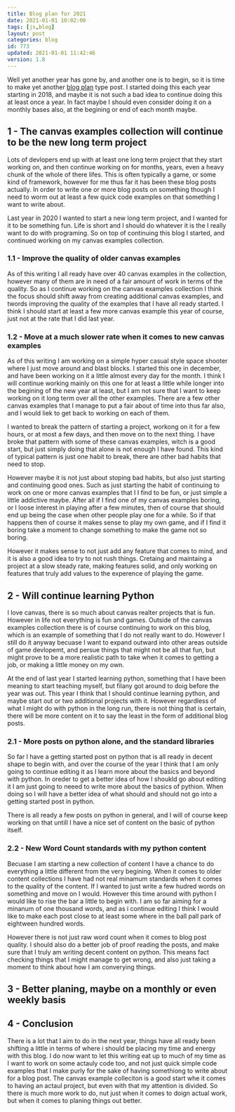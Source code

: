 ```yaml
---
title: Blog plan for 2021
date: 2021-01-01 10:02:00
tags: [js,blog]
layout: post
categories: blog
id: 773
updated: 2021-01-01 11:42:46
version: 1.8
---
```


Well yet another year has gone by, and another one is to begin, so it is time to make yet another [blog plan](http://www.getspokal.com/the-practical-guide-to-creating-a-blogging-strategy-that-actually-works/) type post. I started doing this each year starting in 2018, and maybe it is not such a bad idea to continue doing this at least once a year. In fact maybe I should even consider doing it on a monthly bases also, at the begining or end of each month maybe.

<!-- more -->

## 1 - The canvas examples collection will continue to be the new long term project

Lots of devlopers end up with at least one long term project that they start working on, and then continue working on for months, years, even a heavy chunk of the whole of there lifes. This is often typically a game, or some kind of framework, however for me thus far it has been these blog posts actually. In order to write one or more blog posts on something though I need to worm out at least a few quick code examples on that something I want to write about.

Last year in 2020 I wanted to start a new long term project, and I wanted for it to be something fun. Life is short and I should do whatever it is the I really want to do with programing. So on top of continuing this blog I started, and continued working on my canvas examples collection.

### 1.1 - Improve the quality of older canvas examples

As of this writing I all ready have over 40 canvas examples in the collection, however many of them are in need of a fair amount of work in terms of the quality. So as I continue working on the canvas examples collection I think the focus should shift away from creating additional canvas examples, and twords improving the quality of the examples that I have all ready started. I think I should start at least a few more canvas example this year of course, just not at the rate that I did last year.

### 1.2 - Move at a much slower rate when it comes to new canvas examples

As of this writing I am working on a simple hyper casual style space shooter where I just move around and blast blocks. I started this one in december, and have been working on it a little almost every day for the month. I think I will continue working mainly on this one for at least a little while longer into the begining of the new year at least, but I am not sure that I want to keep working on it long term over all the other examples. There are a few other canvas examples that I manage to put a fair about of time into thus far also, and I would liek to get back to working on each of them.

I wanted to break the pattern of starting a project, workong on it for a few hours, or at most a few days, and then move on to the next thing. I have broke that pattern with some of these canvas examples, witch is a good start, but just simply doing that alone is not enough I have found. This kind of typical pattern is just one habit to break, there are other bad habits that need to stop.

However maybe it is not just about stoping bad habits, but also just starting and continuing good ones. Such as just starting the habit of continuing to work on one or more canvas examples that I I find to be fun, or just simple a little addictive maybe. After all if I find one of my canvas examples boring, or I loose interest in playing after a few minutes, then of course that should end up being the case when other people play one for a while. So if that happens then of course it makes sense to play my own game, and if I find it boring take a moment to change something to make the game not so boring.

However it makes sense to not just add any feature that comes to mind, and it is also a good idea to try to not rush things. Cretaing and maintaing a project at a slow steady rate, making features solid, and only working on features that truly add values to the experence of playing the game.

## 2 - Will continue learning Python

I love canvas, there is so much about canvas realter projects that is fun. However in life not everything is fun and games. Outside of the canvas examples collection there is of course continuing to work on this blog, which is an example of something that I do not really want to do. However I still do it anyway becuase I want to expand outward into other areas outside of game devlopemt, and persue things that might not be all that fun, but might prove to be a more realistic path to take when it comes to getting a job, or making a little money on my own.

At the end of last year I started learning python, something that I have been meaning to start teaching myself, but filany got around to doig before the year was out. This year I think that I should continue learning python, and maybe start out or two additional projects with it. However regardless of what I might do with python in the long run, there is not thing that is certain, there will be more content on it to say the least in the form of additional blog posts.

### 2.1 - More posts on python alone, and the standard libraries

So far I have a getting started post on python that is all ready in decent shape to begin with, and over the course of the year I think that I am only going to continue editing it as I learn more about the basics and beyond with python. In oreder to get a better idea of how I shoukld go about editing it I am just going to neeed to write more about the basics of pythion. When doing so I will have a better idea of what should and should not go into a getting started post in python.

There is all ready a few posts on python in general, and I will of course keep working on that untill I have a nice set of content on the basic of python itself.

### 2.2 - New Word Count standards with my python content

Becuase I am starting a new collection of content I have a chance to do everything a little different from the very begining. When it comes to older content collections I have had not real minamum standards when it comes to the quality of the content. If I wanted to just write a few hudred words on something and move on I would. However this time around with python I would like to rise the bar a little to begin with. I am so far aiming for a minanum of one thousand words, and as i continue editing I think I would like to make each post close to at least some where in the ball pall park of eightween hundred words.

However there is not just raw word count when it comes to blog post quality. I should also do a better job of proof reading the posts, and make sure that I truly am writing decent content on python. This means fact checking things that I might manage to get wrong, and also just taking a moment to think about how I am converying things.

## 3 - Better planing, maybe on a monthly or even weekly basis

## 4 - Conclusion

There is a lot that I aim to do in the next year, things have all ready been shifting a little in terms of where i should be placing my time and energy with this blog. I do now want to let this writing eat up to much of my time as I want to work on some actauly code too, and not just quick simple code examples that I make purly for the sake of having somethiong to write about for a blog post. The canvas example colleciton is a good start whe it comes to having an actaul project, but even with that my attention is divided. So there is much more work to do, nut just when it comes to doign actual work, but when it comes to planing things out better.


